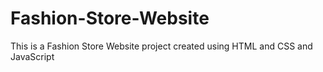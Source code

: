 # Fashion-Store-Website
This is a Fashion Store Website project created using HTML and CSS and JavaScript
